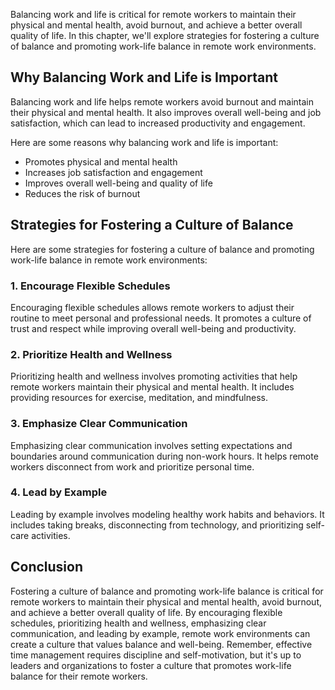 
Balancing work and life is critical for remote workers to maintain their physical and mental health, avoid burnout, and achieve a better overall quality of life. In this chapter, we'll explore strategies for fostering a culture of balance and promoting work-life balance in remote work environments.

Why Balancing Work and Life is Important
----------------------------------------

Balancing work and life helps remote workers avoid burnout and maintain their physical and mental health. It also improves overall well-being and job satisfaction, which can lead to increased productivity and engagement.

Here are some reasons why balancing work and life is important:

- Promotes physical and mental health
- Increases job satisfaction and engagement
- Improves overall well-being and quality of life
- Reduces the risk of burnout

Strategies for Fostering a Culture of Balance
---------------------------------------------

Here are some strategies for fostering a culture of balance and promoting work-life balance in remote work environments:

### 1. Encourage Flexible Schedules

Encouraging flexible schedules allows remote workers to adjust their routine to meet personal and professional needs. It promotes a culture of trust and respect while improving overall well-being and productivity.

### 2. Prioritize Health and Wellness

Prioritizing health and wellness involves promoting activities that help remote workers maintain their physical and mental health. It includes providing resources for exercise, meditation, and mindfulness.

### 3. Emphasize Clear Communication

Emphasizing clear communication involves setting expectations and boundaries around communication during non-work hours. It helps remote workers disconnect from work and prioritize personal time.

### 4. Lead by Example

Leading by example involves modeling healthy work habits and behaviors. It includes taking breaks, disconnecting from technology, and prioritizing self-care activities.

Conclusion
----------

Fostering a culture of balance and promoting work-life balance is critical for remote workers to maintain their physical and mental health, avoid burnout, and achieve a better overall quality of life. By encouraging flexible schedules, prioritizing health and wellness, emphasizing clear communication, and leading by example, remote work environments can create a culture that values balance and well-being. Remember, effective time management requires discipline and self-motivation, but it's up to leaders and organizations to foster a culture that promotes work-life balance for their remote workers.
